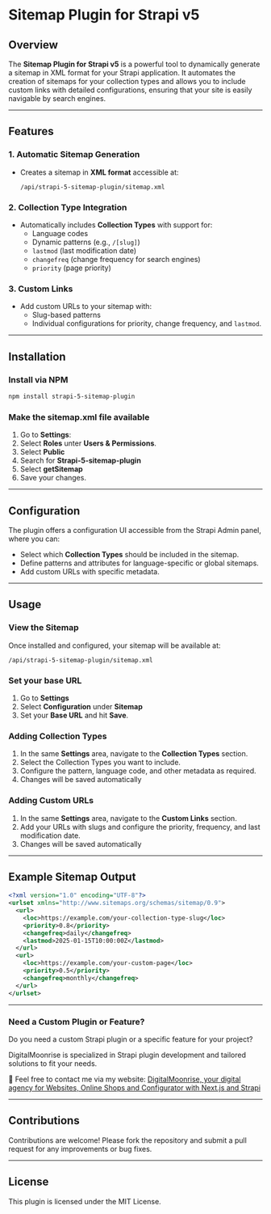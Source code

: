 # Sitemap Plugin for Strapi v5

## Overview
The **Sitemap Plugin for Strapi v5** is a powerful tool to dynamically generate a sitemap in XML format for your Strapi application. It automates the creation of sitemaps for your collection types and allows you to include custom links with detailed configurations, ensuring that your site is easily navigable by search engines.

---

## Features

### 1. Automatic Sitemap Generation
- Creates a sitemap in **XML format** accessible at:
  ```
  /api/strapi-5-sitemap-plugin/sitemap.xml
  ```

### 2. Collection Type Integration
- Automatically includes **Collection Types** with support for:
	- Language codes
	- Dynamic patterns (e.g., `/[slug]`)
	- `lastmod` (last modification date)
	- `changefreq` (change frequency for search engines)
	- `priority` (page priority)

### 3. Custom Links
- Add custom URLs to your sitemap with:
	- Slug-based patterns
	- Individual configurations for priority, change frequency, and `lastmod`.

---

## Installation

### Install via NPM
```bash
npm install strapi-5-sitemap-plugin
```

### Make the sitemap.xml file available
1. Go to **Settings**:
2. Select **Roles** unter **Users & Permissions**.
3. Select **Public**
4. Search for **Strapi-5-sitemap-plugin**
5. Select **getSitemap**
6. Save your changes.

---

## Configuration
The plugin offers a configuration UI accessible from the Strapi Admin panel, where you can:

- Select which **Collection Types** should be included in the sitemap.
- Define patterns and attributes for language-specific or global sitemaps.
- Add custom URLs with specific metadata.

---

## Usage

### View the Sitemap
Once installed and configured, your sitemap will be available at:
```
/api/strapi-5-sitemap-plugin/sitemap.xml
```

### Set your base URL
1. Go to **Settings**
2. Select **Configuration** under **Sitemap**
3. Set your **Base URL** and hit **Save**.

### Adding Collection Types
1. In the same **Settings** area, navigate to the **Collection Types** section.
2. Select the Collection Types you want to include.
3. Configure the pattern, language code, and other metadata as required.
4. Changes will be saved automatically

### Adding Custom URLs
1. In the same **Settings** area, navigate to the **Custom Links** section.
2. Add your URLs with slugs and configure the priority, frequency, and last modification date.
3. Changes will be saved automatically

---

## Example Sitemap Output
```xml
<?xml version="1.0" encoding="UTF-8"?>
<urlset xmlns="http://www.sitemaps.org/schemas/sitemap/0.9">
  <url>
    <loc>https://example.com/your-collection-type-slug</loc>
    <priority>0.8</priority>
    <changefreq>daily</changefreq>
    <lastmod>2025-01-15T10:00:00Z</lastmod>
  </url>
  <url>
    <loc>https://example.com/your-custom-page</loc>
    <priority>0.5</priority>
    <changefreq>monthly</changefreq>
  </url>
</urlset>
```
---
### Need a Custom Plugin or Feature?

Do you need a custom Strapi plugin or a specific feature for your project? 

DigitalMoonrise is specialized in Strapi plugin development and tailored solutions to fit your needs.

📧 Feel free to contact me via my website: [DigitalMoonrise, your digital agency for Websites, Online Shops and Configurator with Next.js and Strapi](https://digitalmoonrise.de)

---

## Contributions
Contributions are welcome! Please fork the repository and submit a pull request for any improvements or bug fixes.

---

## License
This plugin is licensed under the MIT License.

